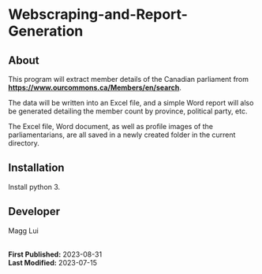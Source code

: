 # Webscraping-and-Report-Generation

## About
This program will extract member details of the Canadian parliament from __https://www.ourcommons.ca/Members/en/search__.  

The data will be written into an Excel file, and a simple Word report will also be generated detailing the member count by province, political party, etc.  

The Excel file, Word document, as well as profile images of the parliamentarians, are all saved in a newly created folder in the current directory.

## Installation
Install python 3.

## Developer
Magg Lui
<br><br>

**First Published:** 2023-08-31  
**Last Modified:** 2023-07-15

